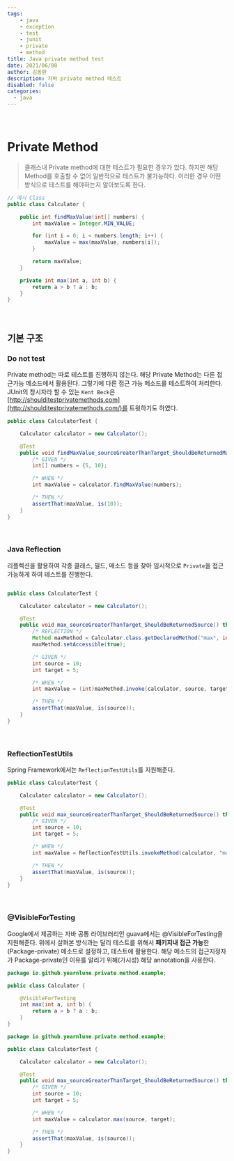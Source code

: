 ```yaml
---
tags: 
    - java
    - exception
    - test
    - junit
    - private
    - method
title: Java private method test
date: 2021/06/08
author: 김동환
description: 자바 private method 테스트
disabled: false
categories:
  - java
---
```


　
# Private Method

> 클래스내 Private method에 대한 테스트가 필요한 경우가 있다. 하지만 해당 Method를 호출할 수 없어 일반적으로 테스트가 불가능하다. 이러한 경우 어떤 방식으로 테스트를 해야하는지 알아보도록 한다.

```java
// 예시 Class
public class Calculator {

    public int findMaxValue(int[] numbers) {
        int maxValue = Integer.MIN_VALUE;

        for (int i = 0; i < numbers.length; i++) {
            maxValue = max(maxValue, numbers[i]);
        }

        return maxValue;
    }

    private int max(int a, int b) {
        return a > b ? a : b;
    }
}
```

　
## 기본 구조

### Do not test

Private method는 따로 테스트를 진행하지 않는다. 해당 Private Method는 다른 접근가능 메소드에서 활용된다. 그렇기에 다른 접근 가능 메소드를 테스트하여 처리한다. JUnit의 창시자라 할 수 있는 `Kent Beck`은 [http://shoulditestprivatemethods.com](http://shoulditestprivatemethods.com/)를 트윗하기도 하였다.

```java
public class CalculatorTest {

    Calculator calculator = new Calculator();

    @Test
    public void findMaxValue_sourceGreaterThanTarget_ShouldBeReturnedMaxValue() throws Exception {
        /* GIVEN */
        int[] numbers = {5, 10};

        /* WHEN */
        int maxValue = calculator.findMaxValue(numbers);

        /* THEN */
        assertThat(maxValue, is(10));
    }
}
```

　
### Java Reflection

리플렉션을 활용하여 각종 클래스, 필드, 메소드 등을 찾아 임시적으로 `Private`을 접근 가능하게 하여 테스트를 진행한다.

```java

public class CalculatorTest {

    Calculator calculator = new Calculator();

    @Test
    public void max_sourceGreaterThanTarget_ShouldBeReturnedSource() throws Exception {
        /* REFLECTION */
        Method maxMethod = Calculator.class.getDeclaredMethod("max", int.class, int.class);
        maxMethod.setAccessible(true);

        /* GIVEN */
        int source = 10;
        int target = 5;

        /* WHEN */
        int maxValue = (int)maxMethod.invoke(calculator, source, target);

        /* THEN */
        assertThat(maxValue, is(source));
    }
}
```

　
### ReflectionTestUtils

Spring Framework에서는 `ReflectionTestUtils`를 지원해준다.

```java
public class CalculatorTest {

    Calculator calculator = new Calculator();

    @Test
    public void max_sourceGreaterThanTarget_ShouldBeReturnedSource() throws Exception {
        /* GIVEN */
        int source = 10;
        int target = 5;

        /* WHEN */
        int maxValue = ReflectionTestUtils.invokeMethod(calculator, "max", source, target);

        /* THEN */
        assertThat(maxValue, is(source));
    }
}
```

　
### @VisibleForTesting

Google에서 제공하는 자바 공통 라이브러리인 guava에서는 @VisibleForTesting을 지원해준다. 위에서 살펴본 방식과는 달리 테스트를 위해서 **패키지내 접근 가능**한(Package-private) 메소드로 설정하고, 테스트에 활용한다. 해당 메소드의 접근지정자가 Package-private인 이유를 알리기 위해(가시성) 해당 annotation을 사용한다.

```java
package io.github.yearnlune.private.method.example;

public class Calculator {

    @VisibleForTesting
    int max(int a, int b) {
        return a > b ? a : b;
    }
}
```

```java
package io.github.yearnlune.private.method.example;

public class CalculatorTest {

    Calculator calculator = new Calculator();

    @Test
    public void max_sourceGreaterThanTarget_ShouldBeReturnedSource() throws Exception {
        /* GIVEN */
        int source = 10;
        int target = 5;

        /* WHEN */
        int maxValue = calculator.max(source, target);

        /* THEN */
        assertThat(maxValue, is(source));
    }
}
```